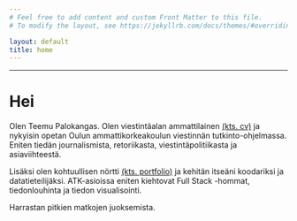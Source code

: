 ```yaml
---
# Feel free to add content and custom Front Matter to this file.
# To modify the layout, see https://jekyllrb.com/docs/themes/#overriding-theme-defaults

layout: default
title: home
---
```


------------------------------------------------------------------------


# Hei

<p class="subtitle">Olen Teemu Palokangas. Olen viestintäalan ammattilainen <a href="cv">(kts. cv)</a>
	ja nykyisin opetan Oulun ammattikorkeakoulun viestinnän tutkinto-ohjelmassa. Eniten tiedän
	journalismista, retoriikasta, viestintäpolitiikasta ja asiaviihteestä.
</p>

<p class="subtitle">Lisäksi olen kohtuullisen nörtti <a href="portfolio">(kts. portfolio)</a> ja kehitän
	itseäni koodariksi ja datatieteilijäksi. ATK-asioissa eniten kiehtovat Full Stack -hommat,
	tiedonlouhinta ja tiedon visualisointi.
</p>

<p class="subtitle">Harrastan pitkien matkojen juoksemista.</p>

